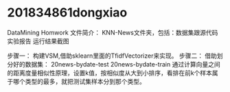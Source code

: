 # 201834861dongxiao
DataMining Homwork
文件简介：
KNN-News文件夹，包括：数据集跟源代码
实验报告
运行结果截图

步骤一：
构建VSM,借助sklearn里面的TfidfVectorizer来实现。
步骤二：
借助划分好的数据集：
20news-bydate-test
20news-bydate-train
通过计算向量之间的距离度量相似性原理，设置k值，按相似度从大到小排序，看排在前k个样本属于哪个类型的最多，就把测试集样本分到那个类型。
